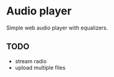 # Audio player

Simple web audio player with equalizers.

## TODO

- stream radio
- upload multiple files